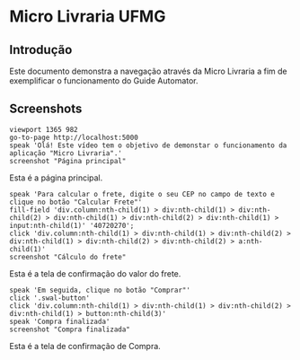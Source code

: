 # Micro Livraria UFMG

## Introdução

  Este documento demonstra a navegação através da Micro Livraria a fim de exemplificar o funcionamento do Guide Automator.

## Screenshots

```
viewport 1365 982
go-to-page http://localhost:5000
speak 'Olá! Este vídeo tem o objetivo de demonstar o funcionamento da aplicação "Micro Livraria".'
screenshot "Página principal"
```
Esta é a página principal.

```
speak 'Para calcular o frete, digite o seu CEP no campo de texto e clique no botão "Calcular Frete"'
fill-field 'div.column:nth-child(1) > div:nth-child(1) > div:nth-child(2) > div:nth-child(1) > div:nth-child(2) > div:nth-child(1) > input:nth-child(1)' '40720270';
click 'div.column:nth-child(1) > div:nth-child(1) > div:nth-child(2) > div:nth-child(1) > div:nth-child(2) > div:nth-child(2) > a:nth-child(1)'
screenshot "Cálculo do frete"
```
Esta é a tela de confirmação do valor do frete.

```
speak 'Em seguida, clique no botão "Comprar"'
click '.swal-button'
click 'div.column:nth-child(1) > div:nth-child(1) > div:nth-child(2) > div:nth-child(1) > button:nth-child(3)'
speak 'Compra finalizada'
screenshot "Compra finalizada"
```
Esta é a tela de confirmação de Compra.
